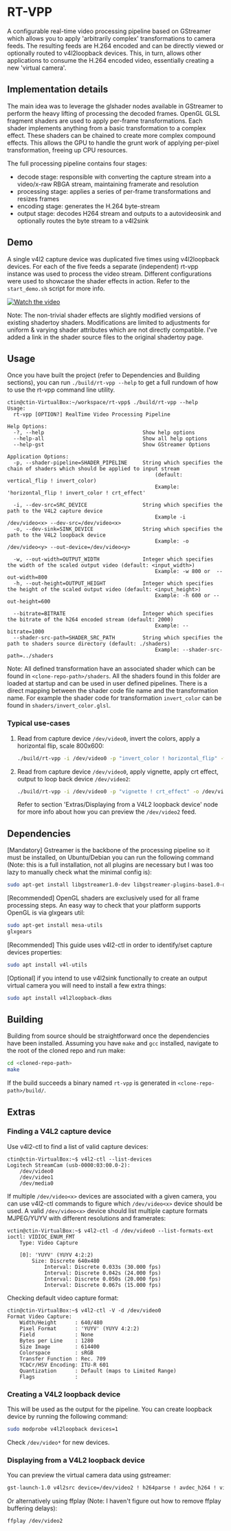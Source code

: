 # RT-VPP

A configurable real-time video processing pipeline based on GStreamer which allows you to apply 'arbitrarily complex' transformations to camera feeds. The resulting feeds are H.264 encoded and can be directly viewed or optionally routed to v4l2loopback devices. This, in turn, allows other applications to consume the H.264 encoded video, essentially creating a new 'virtual camera'.

## Implementation details

The main idea was to leverage the glshader nodes available in GStreamer to perform the heavy lifting of processing the decoded frames. OpenGL GLSL fragment shaders are used to apply per-frame transformations. Each shader implements anything from a basic transformation to a complex effect. These shaders can be chained to create more complex compound effects. This allows the GPU to handle the grunt work of applying per-pixel transformation, freeing up CPU resources.

The full processing pipeline contains four stages:

- decode stage: responsible with converting the capture stream into a video/x-raw RBGA stream, maintaining framerate and resolution
- processing stage: applies a series of per-frame transformations and resizes frames
- encoding stage: generates the H.264 byte-stream  
- output stage: decodes H264 stream and outputs to a autovideosink and optionally routes the byte stream to a v4l2sink

## Demo

A single v4l2 capture device was duplicated five times using v4l2loopback devices. For each of the five feeds a separate (independent) rt-vpp instance was used to process the video stream. Different configurations were used to showcase the shader effects in action. Refer to the `start_demo.sh` script for more info.

[![Watch the video](https://github.com/ConstantinNicula/rt-vpp/blob/main/demo/thumbnail.png)](https://github.com/ConstantinNicula/rt-vpp/blob/main/demo/demo_short.mp4)

Note: The non-trivial shader effects are slightly modified versions of existing shadertoy shaders. Modifications are limited to adjustments for uniform & varying shader attributes which are not directly compatible. I've added a link in the shader source files to the original shadertoy page.

## Usage

Once you have built the project (refer to Dependencies and Building sections), you can run `./build/rt-vpp --help` to get a full rundown of how to use the rt-vpp command line utility.

```console_
ctin@ctin-VirtualBox:~/workspace/rt-vpp$ ./build/rt-vpp --help
Usage:
  rt-vpp [OPTION?] RealTime Video Processing Pipeline

Help Options:
  -?, --help                                Show help options
  --help-all                                Show all help options
  --help-gst                                Show GStreamer Options

Application Options:
  -p, --shader-pipeline=SHADER_PIPELINE     String which specifies the chain of shaders which should be applied to input stream
                                                (default: vertical_flip ! invert_color)
                                                Example: 'horizontal_flip ! invert_color ! crt_effect'

  -i, --dev-src=SRC_DEVICE                  String which specifies the path to the V4L2 capture device
                                                Example -i /dev/video<x> --dev-src=/dev/video<x>
  -o, --dev-sink=SINK_DEVICE                String which specifies the path to the V4L2 loopback device
                                                Example: -o /dev/video<y> --out-device=/dev/video<y>

  -w, --out-width=OUTPUT_WIDTH              Integer which specifies the width of the scaled output video (default: <input_width>)
                                                Example: -w 800 or  --out-width=800
  -h, --out-height=OUTPUT_HEIGHT            Integer which specifies the height of the scaled output video (default: <input_height>)
                                                Example: -h 600 or --out-height=600

  --bitrate=BITRATE                         Integer which specifies the bitrate of the h264 encoded stream (default: 2000)
                                                Example: --bitrate=1000
  --shader-src-path=SHADER_SRC_PATH         String which specifies the path to shaders source directory (default: ./shaders)
                                                Example: --shader-src-path=../shaders
```

Note: All defined transformation have an associated shader which can be found in `<clone-repo-path>/shaders`. All the shaders found in this folder are loaded at startup and can be used in user defined pipelines. There is a direct mapping between the shader code file name and the transformation name. For example the shader code for transformation `invert_color` can be found in `shaders/invert_color.glsl`.  

### Typical use-cases

1) Read from capture device `/dev/video0`, invert the colors, apply a horizontal flip, scale 800x600:

    ```bash
    ./build/rt-vpp -i /dev/video0 -p "invert_color ! horizontal_flip" -w 800 -h 600
    ```

2) Read from capture device `/dev/video0`, apply vignette, apply crt effect, output to loop back device `/dev/video2`:

    ```bash
    ./build/rt-vpp -i /dev/video0 -p "vignette ! crt_effect" -o /dev/video2
    ```

    Refer to section 'Extras/Displaying from a V4L2 loopback device' node for more info about how you can preview the `/dev/video2` feed.

## Dependencies

[Mandatory] Gstreamer is the backbone of the processing pipeline so it must be installed, on Ubuntu/Debian you can run the following command (Note: this is a full installation, not all plugins are necessary but I was too lazy to manually check what the minimal config is):

```bash
sudo apt-get install libgstreamer1.0-dev libgstreamer-plugins-base1.0-dev libgstreamer-plugins-bad1.0-dev gstreamer1.0-plugins-base gstreamer1.0-plugins-good gstreamer1.0-plugins-bad gstreamer1.0-plugins-ugly gstreamer1.0-libav gstreamer1.0-tools gstreamer1.0-x gstreamer1.0-alsa gstreamer1.0-gl gstreamer1.0-gtk3 gstreamer1.0-qt5 gstreamer1.0-pulseaudio
```

[Recommended] OpenGL shaders are exclusively used for all frame processing steps. An easy way to check that your platform supports OpenGL is via glxgears util:

```bash
sudo apt-get install mesa-utils
glxgears 
```

[Recommended] This guide uses v4l2-ctl in order to identify/set capture devices properties:

```bash
sudo apt install v4l-utils
```

[Optional] if you intend to use v4l2sink functionally to create an output virtual camera you will need to install a few extra things:

```bash
sudo apt install v4l2loopback-dkms
```

## Building

Building from source should be straightforward once the dependencies have been installed. Assuming you have `make` and `gcc` installed, navigate to the root of the cloned repo and run make:

```bash
cd <cloned-repo-path>
make
```

If the build succeeds a binary named `rt-vpp` is generated in `<clone-repo-path>/build/`.

## Extras

### Finding a V4L2 capture device

Use v4l2-ctl to find a list of valid capture devices:

```console
ctin@ctin-VirtualBox:~$ v4l2-ctl --list-devices
Logitech StreamCam (usb-0000:03:00.0-2):
    /dev/video0
    /dev/video1
    /dev/media0
```

If multiple `/dev/video<x>` devices are associated with a given camera, you can use v4l2-ctl commands to figure which `/dev/video<x>` device should be used.
A valid `/dev/video<x>` device should list multiple capture formats MJPEG/YUYV with different resolutions and framerates:

```console
vctin@ctin-VirtualBox:~$ v4l2-ctl -d /dev/video0 --list-formats-ext
ioctl: VIDIOC_ENUM_FMT
    Type: Video Capture

    [0]: 'YUYV' (YUYV 4:2:2)
        Size: Discrete 640x480
            Interval: Discrete 0.033s (30.000 fps)
            Interval: Discrete 0.042s (24.000 fps)
            Interval: Discrete 0.050s (20.000 fps)
            Interval: Discrete 0.067s (15.000 fps)
```

Checking default video capture format:

```console
ctin@ctin-VirtualBox:~$ v4l2-ctl -V -d /dev/video0
Format Video Capture:
    Width/Height      : 640/480
    Pixel Format      : 'YUYV' (YUYV 4:2:2)
    Field             : None
    Bytes per Line    : 1280
    Size Image        : 614400
    Colorspace        : sRGB
    Transfer Function : Rec. 709
    YCbCr/HSV Encoding: ITU-R 601
    Quantization      : Default (maps to Limited Range)
    Flags             : 
```

### Creating a V4L2 loopback device

This will be used as the output for the pipeline. You can create loopback device by running the following command:

```bash
sudo modprobe v4l2loopback devices=1
```

Check `/dev/video*` for new devices.

### Displaying from a V4L2 loopback device

You can preview the virtual camera data using gstreamer:

```bash
gst-launch-1.0 v4l2src device=/dev/video2 ! h264parse ! avdec_h264 ! videoconvert ! autovideosink sync=false
```

Or alternatively using ffplay (Note: I haven't figure out how to remove ffplay buffering delays):

```bash
ffplay /dev/video2
```
